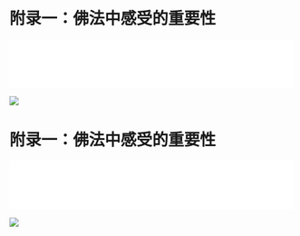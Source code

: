 # 附录一：佛法中感受的重要性
<iframe frameborder="0" marginwidth="0" marginheight="0" width=500 height=86 src="./mp3/24-0.mp3"></iframe>

![](./img/24-0.webp)

# 附录一：佛法中感受的重要性
<iframe frameborder="0" marginwidth="0" marginheight="0" width=500 height=86 src="./mp3/24-0.mp3"></iframe>

![](./img/24-0.webp)

